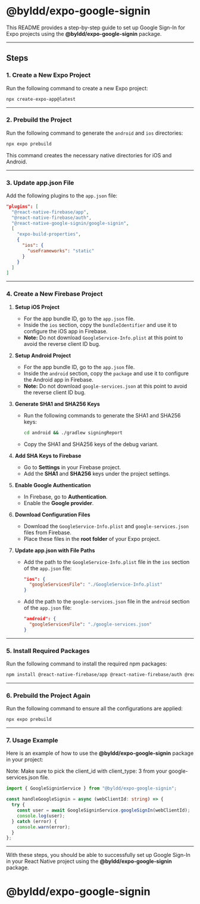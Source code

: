 # @byldd/expo-google-signin

This README provides a step-by-step guide to set up Google Sign-In for Expo projects using the **@byldd/expo-google-signin** package.

---

## **Steps**

### **1. Create a New Expo Project**
Run the following command to create a new Expo project:
```bash
npx create-expo-app@latest
```

---

### **2. Prebuild the Project**
Run the following command to generate the `android` and `ios` directories:
```bash
npx expo prebuild
```

This command creates the necessary native directories for iOS and Android.

---

### **3. Update app.json File**
Add the following plugins to the `app.json` file:
```json
"plugins": [
  "@react-native-firebase/app",
  "@react-native-firebase/auth",
  "@react-native-google-signin/google-signin",
  [
    "expo-build-properties",
    {
      "ios": {
        "useFrameworks": "static"
      }
    }
  ]
]
```

---

### **4. Create a New Firebase Project**

1. **Setup iOS Project**
   - For the app bundle ID, go to the `app.json` file.
   - Inside the `ios` section, copy the `bundleIdentifier` and use it to configure the iOS app in Firebase.
   - **Note:** Do not download `GoogleService-Info.plist` at this point to avoid the reverse client ID bug.

2. **Setup Android Project**
   - For the app bundle ID, go to the `app.json` file.
   - Inside the `android` section, copy the `package` and use it to configure the Android app in Firebase.
   - **Note:** Do not download `google-services.json` at this point to avoid the reverse client ID bug.

3. **Generate SHA1 and SHA256 Keys**
   - Run the following commands to generate the SHA1 and SHA256 keys:
     ```bash
     cd android && ./gradlew signingReport
     ```
   - Copy the SHA1 and SHA256 keys of the debug variant.

4. **Add SHA Keys to Firebase**
   - Go to **Settings** in your Firebase project.
   - Add the **SHA1** and **SHA256** keys under the project settings.

5. **Enable Google Authentication**
   - In Firebase, go to **Authentication**.
   - Enable the **Google provider**.

6. **Download Configuration Files**
   - Download the `GoogleService-Info.plist` and `google-services.json` files from Firebase.
   - Place these files in the **root folder** of your Expo project.

7. **Update app.json with File Paths**
   - Add the path to the `GoogleService-Info.plist` file in the `ios` section of the `app.json` file:
     ```json
     "ios": {
       "googleServicesFile": "./GoogleService-Info.plist"
     }
     ```
   - Add the path to the `google-services.json` file in the `android` section of the `app.json` file:
     ```json
     "android": {
       "googleServicesFile": "./google-services.json"
     }
     ```

---

### **5. Install Required Packages**
Run the following command to install the required npm packages:
```bash
npm install @react-native-firebase/app @react-native-firebase/auth @react-native-google-signin/google-signin expo-build-properties @byldd/expo-google-signin
```

---

### **6. Prebuild the Project Again**
Run the following command to ensure all the configurations are applied:
```bash
npx expo prebuild
```

---

### **7. Usage Example**
Here is an example of how to use the **@byldd/expo-google-signin** package in your project:

Note: Make sure to pick the client_id with client_type: 3 from your google-services.json file.
```typescript
import { GoogleSigninService } from "@byldd/expo-google-signin";

const handleGoogleSignin = async (webClientId: string) => {
  try {
    const user = await GoogleSigninService.googleSignIn(webClientId);
    console.log(user);
  } catch (error) {
    console.warn(error);
  }
};
```

---

With these steps, you should be able to successfully set up Google Sign-In in your React Native project using the **@byldd/expo-google-signin** package.

# @byldd/expo-google-signin
